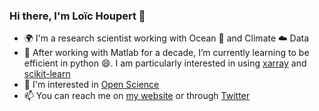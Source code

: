 ### Hi there, I'm Loïc Houpert 👋

- :earth_africa: I'm a research scientist working with Ocean :ocean: and Climate :cloud: Data
- 🌱 After working with Matlab for a decade, I’m currently learning to be efficient in python  :smile:. I am particularly interested in using [xarray](http://xarray.pydata.org/en/stable/) and [scikit-learn](https://scikit-learn.org/stable/)
- :sunrise: I'm interested in [Open Science](https://www.earthdatascience.org/courses/intro-to-earth-data-science/open-reproducible-science/get-started-open-reproducible-science/)
- 📫 You can reach me on [my website](http://lhoupert.fr) or through [Twitter](https://twitter.com/LoicHoupert) 
